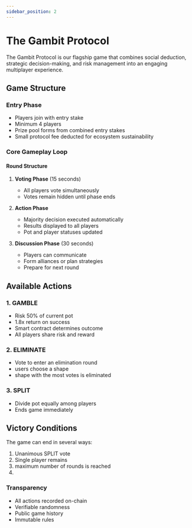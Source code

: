 ```yaml
---
sidebar_position: 2
---
```


# The Gambit Protocol

The Gambit Protocol is our flagship game that combines social deduction, strategic decision-making, and risk management into an engaging multiplayer experience.

## Game Structure

### Entry Phase
- Players join with entry stake
- Minimum 4 players
- Prize pool forms from combined entry stakes
- Small protocol fee deducted for ecosystem sustainability

### Core Gameplay Loop

#### Round Structure
1. **Voting Phase** (15 seconds)
   - All players vote simultaneously
   - Votes remain hidden until phase ends

2. **Action Phase**
   - Majority decision executed automatically
   - Results displayed to all players
   - Pot and player statuses updated

3. **Discussion Phase** (30 seconds)
   - Players can communicate
   - Form alliances or plan strategies
   - Prepare for next round

## Available Actions

### 1. GAMBLE
- Risk 50% of current pot
- 1.8x return on success
- Smart contract determines outcome
- All players share risk and reward

### 2. ELIMINATE
- Vote to enter an elimination round
- users choose a shape
- shape with the most votes is eliminated


### 3. SPLIT
- Divide pot equally among players
- Ends game immediately


## Victory Conditions

The game can end in several ways:
1. Unanimous SPLIT vote
2. Single player remains
3. maximum number of rounds is reached
4. 






### Transparency
- All actions recorded on-chain
- Verifiable randomness
- Public game history
- Immutable rules
